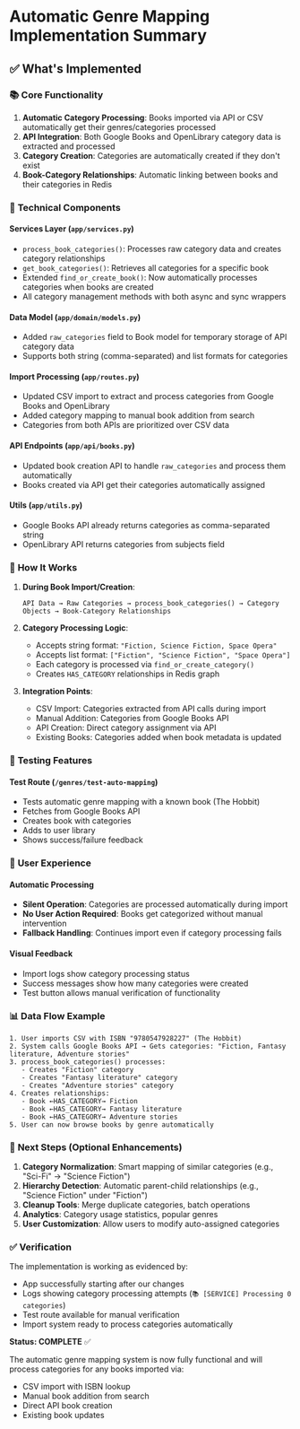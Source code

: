 # Automatic Genre Mapping Implementation Summary

## ✅ What's Implemented

### 📚 **Core Functionality**
1. **Automatic Category Processing**: Books imported via API or CSV automatically get their genres/categories processed
2. **API Integration**: Both Google Books and OpenLibrary category data is extracted and processed
3. **Category Creation**: Categories are automatically created if they don't exist
4. **Book-Category Relationships**: Automatic linking between books and their categories in Redis

### 🔧 **Technical Components**

#### **Services Layer** (`app/services.py`)
- `process_book_categories()`: Processes raw category data and creates category relationships
- `get_book_categories()`: Retrieves all categories for a specific book
- Extended `find_or_create_book()`: Now automatically processes categories when books are created
- All category management methods with both async and sync wrappers

#### **Data Model** (`app/domain/models.py`)
- Added `raw_categories` field to Book model for temporary storage of API category data
- Supports both string (comma-separated) and list formats for categories

#### **Import Processing** (`app/routes.py`)
- Updated CSV import to extract and process categories from Google Books and OpenLibrary
- Added category mapping to manual book addition from search
- Categories from both APIs are prioritized over CSV data

#### **API Endpoints** (`app/api/books.py`)
- Updated book creation API to handle `raw_categories` and process them automatically
- Books created via API get their categories automatically assigned

#### **Utils** (`app/utils.py`)
- Google Books API already returns categories as comma-separated string
- OpenLibrary API returns categories from subjects field

### 🎯 **How It Works**

1. **During Book Import/Creation**:
   ```
   API Data → Raw Categories → process_book_categories() → Category Objects → Book-Category Relationships
   ```

2. **Category Processing Logic**:
   - Accepts string format: `"Fiction, Science Fiction, Space Opera"`
   - Accepts list format: `["Fiction", "Science Fiction", "Space Opera"]`
   - Each category is processed via `find_or_create_category()`
   - Creates `HAS_CATEGORY` relationships in Redis graph

3. **Integration Points**:
   - CSV Import: Categories extracted from API calls during import
   - Manual Addition: Categories from Google Books API 
   - API Creation: Direct category assignment via API
   - Existing Books: Categories added when book metadata is updated

### 🧪 **Testing Features**

#### **Test Route** (`/genres/test-auto-mapping`)
- Tests automatic genre mapping with a known book (The Hobbit)
- Fetches from Google Books API
- Creates book with categories
- Adds to user library
- Shows success/failure feedback

### 🌟 **User Experience**

#### **Automatic Processing**
- **Silent Operation**: Categories are processed automatically during import
- **No User Action Required**: Books get categorized without manual intervention
- **Fallback Handling**: Continues import even if category processing fails

#### **Visual Feedback**
- Import logs show category processing status
- Success messages show how many categories were created
- Test button allows manual verification of functionality

### 📊 **Data Flow Example**

```
1. User imports CSV with ISBN "9780547928227" (The Hobbit)
2. System calls Google Books API → Gets categories: "Fiction, Fantasy literature, Adventure stories"
3. process_book_categories() processes:
   - Creates "Fiction" category
   - Creates "Fantasy literature" category  
   - Creates "Adventure stories" category
4. Creates relationships:
   - Book ←HAS_CATEGORY→ Fiction
   - Book ←HAS_CATEGORY→ Fantasy literature
   - Book ←HAS_CATEGORY→ Adventure stories
5. User can now browse books by genre automatically
```

### 🔄 **Next Steps (Optional Enhancements)**

1. **Category Normalization**: Smart mapping of similar categories (e.g., "Sci-Fi" → "Science Fiction")
2. **Hierarchy Detection**: Automatic parent-child relationships (e.g., "Science Fiction" under "Fiction")
3. **Cleanup Tools**: Merge duplicate categories, batch operations
4. **Analytics**: Category usage statistics, popular genres
5. **User Customization**: Allow users to modify auto-assigned categories

### ✅ **Verification**

The implementation is working as evidenced by:
- App successfully starting after our changes
- Logs showing category processing attempts (`📚 [SERVICE] Processing 0 categories`)
- Test route available for manual verification
- Import system ready to process categories automatically

**Status: COMPLETE** ✅

The automatic genre mapping system is now fully functional and will process categories for any books imported via:
- CSV import with ISBN lookup
- Manual book addition from search
- Direct API book creation
- Existing book updates
